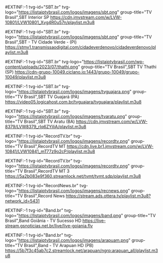 #EXTINF:-1 tvg-id="SBT.br" tvg-logo="https://listaiptvbrasil.com/logos/imagens/sbt.png" group-title="TV Brasil",SBT Interior SP
https://cdn.jmvstream.com/w/LVW-10801/LVW10801_Xvg4R0u57n/playlist.m3u8

#EXTINF:-1 tvg-id="SBT.br" tvg-logo="https://listaiptvbrasil.com/logos/imagens/sbt.png" group-title="TV Brasil",SBT - TV Cidade Verde - (PI)
https://stmv1.transmissaodigital.com/cidadeverdenovo/cidadeverdenovo/playlist.m3u8

#EXTINF:-1 tvg-id="SBT.br" tvg-logo="https://listaiptvbrasil.com/wp-content/uploads/2023/07/thathi.png" group-title="TV Brasil",SBT TV Thathi (SP)
https://cdn-grupo-10049.ciclano.io:1443/grupo-10049/grupo-10049/playlist.m3u8

#EXTINF:-1 tvg-id="SBT.br" tvg-logo="https://listaiptvbrasil.com/logos/imagens/tvguajara.png" group-title="TV Brasil",SBT TV Guajará (PA)
https://video05.logicahost.com.br/tvguajara/tvguajara/playlist.m3u8

#EXTINF:-1 tvg-id="SBT.br" tvg-logo="https://listaiptvbrasil.com/logos/imagens/tvaratu.png" group-title="TV Brasil",SBT TV Aratu (BA)
https://cdn.jmvstream.com/w/LVW-8379/LVW8379_rIq6ZYiIiA/playlist.m3u8

#EXTINF:-1 tvg-id="RecordTV.br" tvg-logo="https://listaiptvbrasil.com/logos/imagens/recordtv.png" group-title="TV Brasil",RecordTV MT
https://cdn.live.br1.jmvstream.com/w/LVW-10841/LVW10841_mT77z9o2cP/playlist.m3u8

#EXTINF:-1 tvg-id="RecordTV.br" tvg-logo="https://listaiptvbrasil.com/logos/imagens/recordtv.png" group-title="TV Brasil",RecordTV MT 3
https://5a2b083e9f360.streamlock.net/tvmt/tvmt.sdp/playlist.m3u8

#EXTINF:-1 tvg-id="RecordNews.br" tvg-logo="https://listaiptvbrasil.com/logos/imagens/recnews.png" group-title="TV Brasil",Record News
https://stream.ads.ottera.tv/playlist.m3u8?network_id=5431

#EXTINF:-1 tvg-id="Band.br" tvg-logo="https://listaiptvbrasil.com/logos/imagens/band.png" group-title="TV Brasil",Band Goiânia - TV Sucesso HD
https://live-stream.gsnoticias.net.br/live/live-goiania.flv

#EXTINF:-1 tvg-id="Band.br" tvg-logo="https://listaiptvbrasil.com/logos/imagens/arapuam.png" group-title="TV Brasil",Band - TV Arapuan HD (PB)
https://5b7f3c45ab7c2.streamlock.net/arapuan/ngrp:arapuan_all/playlist.m3u8

